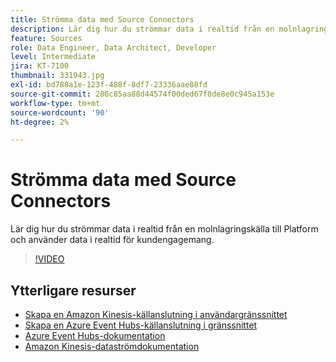 ```yaml
---
title: Strömma data med Source Connectors
description: Lär dig hur du strömmar data i realtid från en molnlagringskälla till Platform och använder data i realtid för kundengagemang.
feature: Sources
role: Data Engineer, Data Architect, Developer
level: Intermediate
jira: KT-7100
thumbnail: 331943.jpg
exl-id: bd788a1e-123f-488f-8df7-23336aae88fd
source-git-commit: 286c85aa88d44574f00ded67f0de8e0c945a153e
workflow-type: tm+mt
source-wordcount: '90'
ht-degree: 2%

---
```


# Strömma data med Source Connectors

Lär dig hur du strömmar data i realtid från en molnlagringskälla till Platform och använder data i realtid för kundengagemang.


>[!VIDEO](https://video.tv.adobe.com/v/331943?learn=on&enablevpops)

## Ytterligare resurser

* [Skapa en Amazon Kinesis-källanslutning i användargränssnittet](https://experienceleague.adobe.com/docs/experience-platform/sources/ui-tutorials/create/cloud-storage/kinesis.html?lang=sv-SE)
* [Skapa en Azure Event Hubs-källanslutning i gränssnittet](https://experienceleague.adobe.com/docs/experience-platform/sources/ui-tutorials/create/cloud-storage/eventhub.html?lang=sv-SE)
* [Azure Event Hubs-dokumentation](https://docs.microsoft.com/en-us/azure/event-hubs/)
* [Amazon Kinesis-dataströmdokumentation](https://docs.aws.amazon.com/kinesis/index.html)

